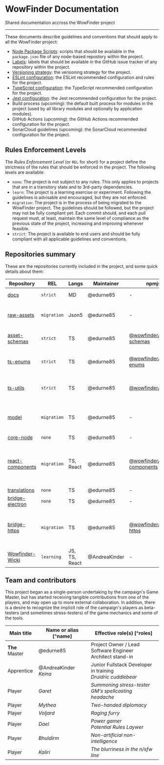 # WowFinder Documentation

Shared documentation accross the WowFinder project

---

These documents describe guidelines and conventions that should apply to all the WowFinder project:

- [Node Package Scripts](en/node-package-scripts.md): scripts that should be available in the `package.json` file of any node-based repostory within the project.
- [Labels](en/issue-labels.md): labels that should be available in the GitHub issue tracker of any repository within the project.
- [Versioning strategy](en/versioning.md): the versioning strategy for the project.
- [ESLint configuration](en/eslint-rules.md): the ESLint recommended configuration and rules for the project.
- [TypeScript configuration](en/typescript.md): the TypeScript recommended configuration for the project.
- [Jest configuration](/en/jest-settings.md): the Jest recommended configuration for the project.
- Build process (upcoming): the default built process for modules in the project (used by all library modules and optionally by application modules).
- GitHub Actions (upcoming): the GitHub Actions recommended configuration for the project.
- SonarCloud guidelines (upcoming): the SonarCloud recommended configuration for the project.

## Rules Enforcement Levels

The _Rules Enforcement Level_ (or `REL` for short) for a project define the strictness of the rules that should be enforced in the project. The following levels are available:

- `none`: The project is not subject to any rules. This only applies to projects that are in a transitory state and to 3rd-party dependencies.
- `learn`: The project is a learning exercise or experiment. Following the guidelines is advisable and encouraged, but they are not enforced.
- `migration`: The project is in the process of being migrated to the WowFinder project. The guidelines should be followed, but the project may not be fully compliant yet. Each commit should, and each pull request must, at least, maintain the same level of compliance as the previous state of the project, increasing and improving whenever feasible.
- `strict`: The project is available to end users and should be fully compliant with all applicable guidelines and conventions.

## Repositories summary

These are the repositories currently included in the project, and some quick details about them:

| Repository | REL    | Langs | Maintainer | npmjs | Description |
|------------|--------|-------|------------|-------|-------------|
| [docs](https://github.com/WowFinder/docs) | `strict` | MD | @edurne85  | -     | This documentation |
| [raw-assets](https://github.com/WowFinder/raw-assets) | `migration` | Json5 | @edurne85 | - | Raw asset files for the WowFinder campaign |
| [asset-schemas](https://github.com/WowFinder/asset-schemas) | `strict` | TS | @edurne85 | [@wowfinder/asset-schemas](https://www.npmjs.com/package/@wowfinder/asset-schemas) | Types and validation for the raw assets |
| [ts-enums](https://github.com/WowFinder/ts-enums) | `strict` | TS | @edurne85 | [@wowfinder/ts-enums](https://www.npmjs.com/package/@wowfinder/ts-enums) | TypeScript enums for the WowFinder project |
| [ts-utils](https://github.com/WowFinder/ts-utils) | `strict` | TS | @edurne85 | [@wowfinder/ts-utils](https://www.npmjs.com/package/@wowfinder/ts-utils) | TypeScript utilities for the WowFinder project |
| [model](https://github.com/WowFinder/model) | `migration` | TS | @edurne85 | - | Rules and types model for the WowFinder project |
| [core-node](https://github.com/WowFinder/core-node) | `none` | TS | @edurne85 | - | (upcoming) |
| [react-components](https://github.com/WowFinder/react-components) | `migration` | TS, React | @edurne85 | [@wowfinder/react-components](https://www.npmjs.com/package/@wowfinder/react-components) | React-based components for the WowFinder apps (desktop, native, and web) |
| [translations](https://github.com/WowFinder/translations) | `none` | TS | @edurne85 | - | (upcoming) |
| [bridge-electron](https://github.com/WowFinder/bridge-electron) | `none` | TS | @edurne85 | - | (upcoming) |
| [bridge-https](https://github.com/WowFinder/bridge-https) | `migration` | TS | @edurne85 | [@wowfinder/bridge-https](https://www.npmjs.com/package/@wowfinder/bridge-https) | Web-based bridge code to facilitate accessing back-end(s) via https |
| [Wowfinder-Wicki](https://github.com/WowFinder/Wowfinder-Wicki) | `learning` | JS, TS, React | @AndreaKinder | - | (description not available) |

## Team and contributors

This project began as a single-person undertaking by the campaign's Game Master, but has started receiving tangible contributions from one of the players, and may open up to more external collaboration. In addition, there is a desire to recognize the implicit role of the campaign's players as beta-testers (and sometimes stress-testers) of the game mechanics and some of the tools. 

<table>
    <thead>
        <th>Main title</th>
        <th>Name or alias [^name]</th>
        <th>Effective role(s) [^roles]</th>
    </thead>
    <tbody>
        <tr>
            <td><strong>The</strong> Master</td>
            <td>@edurne85</td>
            <td>
                Project Owner / Lead<br>
                Software Engineer<br>
                Architect stand-in</td>
        </tr>
        <tr>
            <td>Apprentice</td>
            <td>@AndreaKinder<br><i>Keina</i></td>
            <td>
                Junior Fullstack Developer in training<br>
                <i>Druidric cuddlebear</i></td>
        </tr>
        <tr>
            <td>Player</td>
            <td><i>Garet</i></td>
            <td>
                <i>Summoning stress-tester</i><br>
                <i>GM's spellcasting headache</i></td>
        </tr>
        <tr>
            <td>Player</td>
            <td><i>Mythea</i></td>
            <td><i>Two-handed diplomacy</i></td>
        </tr>
        <tr>
            <td>Player</td>
            <td><i>Voljard</i></td>
            <td><i>Raging furry</i></td>
        </tr>
        <tr>
            <td>Player</td>
            <td><i>Dael</i></td>
            <td>
                <i>Power gamer</i><br>
                <i>Potential Rules Laywer</i></td>
        </tr>
        <tr>
            <td>Player</td>
            <td><i>Bhuldirm</i></td>
            <td><i>Non-artificial non-intelligence</i></td>
        </tr>
        <tr>
            <td>Player</td>
            <td><i>Kaliri</i></td>
            <td><i>The blurriness in the n/sfw line</i></td>
        </tr>
    </tbody>
</table>

[^name]: Contributors with at least some activity in GitHub will be listed by their GitHub username. For players, character name will be used by default, but real names or other aliases (within reason) can be used in agreement between the Project owner and the contributor. Character names (or any name that makes sense only within the fictional setting of the campaign) are highlighted in _italics_ for transparency.

[^roles]: Pseudo-role titles in _italics_ refer more to in-game character behaviour than any real-world role.